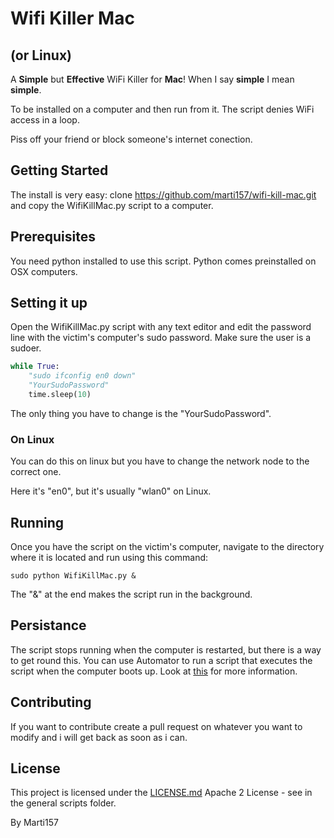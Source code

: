 # Wifi Killer Mac
## (or Linux)

A **Simple** but **Effective** WiFi Killer for **Mac**!
When I say **simple** I mean **simple**.

To be installed on a computer and then run from it. The script
denies WiFi access in a loop.

Piss off your friend or block someone's internet conection.

## Getting Started

The install is very easy: clone https://github.com/marti157/wifi-kill-mac.git and
copy the WifiKillMac.py script to a computer.

## Prerequisites

You need python installed to use this script. Python comes preinstalled on
OSX computers.

## Setting it up

Open the WifiKillMac.py script with any text editor and edit the password line with
the victim's computer's sudo password. Make sure the user is a sudoer.

```python
while True:
	"sudo ifconfig en0 down"
	"YourSudoPassword"
	time.sleep(10)
```
The only thing you have to change is the "YourSudoPassword".

### On Linux

You can do this on linux but you have to change the network node to the correct one.

Here it's "en0", but it's usually "wlan0" on Linux.

## Running

Once you have the script on the victim's computer, navigate to the directory where it
is located and run using this command:

```
sudo python WifiKillMac.py &
```
The "&" at the end makes the script run in the background.

## Persistance

The script stops running when the computer is restarted, but there is a way to get round
this. You can use Automator to run a script that executes the script when the computer boots up. Look at [this](https://developer.apple.com/library/content/documentation/AppleApplications/Conceptual/AutomatorConcepts/Articles/ShellScriptActions.html) for more information.

## Contributing

If you want to contribute create a pull request on whatever you want to modify and i will
get back as soon as i can.

## License

This project is licensed under the [LICENSE.md](https://github.com/marti157/scripts/blob/master/LICENSE) Apache 2 License - see in the general scripts folder.

By Marti157
